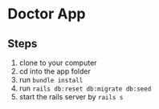 # Doctor App

## Steps 
1. clone to your computer
1. cd into the app folder
1. run `bundle install`
1. run `rails db:reset db:migrate db:seed`
1. start the rails server by `rails s`

